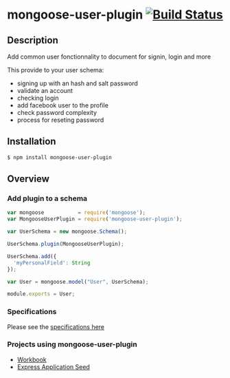 # mongoose-user-plugin [![Build Status](https://secure.travis-ci.org/daemon1981/mongoose-user-plugin.png)](https://travis-ci.org/daemon1981/mongoose-user-plugin)

## Description

Add common user fonctionnality to document for signin, login and more

This provide to your user schema:
 - signing up with an hash and salt password
 - validate an account
 - checking login
 - add facebook user to the profile
 - check password complexity
 - process for reseting password

## Installation

```bash
$ npm install mongoose-user-plugin
```

## Overview

### Add plugin to a schema

```javascript
var mongoose           = require('mongoose');
var MongooseUserPlugin = require('mongoose-user-plugin');

var UserSchema = new mongoose.Schema();

UserSchema.plugin(MongooseUserPlugin);

UserSchema.add({
  'myPersonalField': String
});

var User = mongoose.model("User", UserSchema);

module.exports = User;
```

### Specifications

Please see the [specifications here](https://github.com/daemon1981/mongoose-user-plugin/blob/master/test-unit.md)

### Projects using mongoose-user-plugin

 - [Workbook](https://github.com/eleven-labs/Workbook)
 - [Express Application Seed](https://github.com/daemon1981/express-application-seed)
